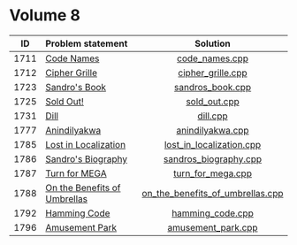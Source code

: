 # Volume 8

|  ID  |        Problem statement         |               Solution               |
|:----:|:---------------------------------|:------------------------------------:|
| 1711 | [Code Names][]                   | [code_names.cpp][]                   |
| 1712 | [Cipher Grille][]                | [cipher_grille.cpp][]                |
| 1723 | [Sandro's Book][]                | [sandros_book.cpp][]                 |
| 1725 | [Sold Out!][]                    | [sold_out.cpp][]                     |
| 1731 | [Dill][]                         | [dill.cpp][]                         |
| 1777 | [Anindilyakwa][]                 | [anindilyakwa.cpp][]                 |
| 1785 | [Lost in Localization][]         | [lost_in_localization.cpp][]         |
| 1786 | [Sandro's Biography][]           | [sandros_biography.cpp][]            |
| 1787 | [Turn for MEGA][]                | [turn_for_mega.cpp][]                |
| 1788 | [On the Benefits of Umbrellas][] | [on_the_benefits_of_umbrellas.cpp][] |
| 1792 | [Hamming Code][]                 | [hamming_code.cpp][]                 |
| 1796 | [Amusement Park][]               | [amusement_park.cpp][]               |

[Code Names]:                   http://acm.timus.ru/problem.aspx?space=1&num=1711
[Cipher Grille]:                http://acm.timus.ru/problem.aspx?space=1&num=1712
[Sandro's Book]:                http://acm.timus.ru/problem.aspx?space=1&num=1723
[Sold Out!]:                    http://acm.timus.ru/problem.aspx?space=1&num=1725
[Dill]:                         http://acm.timus.ru/problem.aspx?space=1&num=1731
[Anindilyakwa]:                 http://acm.timus.ru/problem.aspx?space=1&num=1777
[Lost in Localization]:         http://acm.timus.ru/problem.aspx?space=1&num=1785
[Sandro's Biography]:           http://acm.timus.ru/problem.aspx?space=1&num=1786
[Turn for MEGA]:                http://acm.timus.ru/problem.aspx?space=1&num=1787
[On the Benefits of Umbrellas]: http://acm.timus.ru/problem.aspx?space=1&num=1788
[Hamming Code]:                 http://acm.timus.ru/problem.aspx?space=1&num=1792
[Amusement Park]:               http://acm.timus.ru/problem.aspx?space=1&num=1796

[code_names.cpp]:                   code_names.cpp
[cipher_grille.cpp]:                cipher_grille.cpp
[sandros_book.cpp]:                 sandros_book.cpp
[sold_out.cpp]:                     sold_out.cpp
[dill.cpp]:                         dill.cpp
[anindilyakwa.cpp]:                 anindilyakwa.cpp
[lost_in_localization.cpp]:         lost_in_localization.cpp
[sandros_biography.cpp]:            sandros_biography.cpp
[turn_for_mega.cpp]:                turn_for_mega.cpp
[on_the_benefits_of_umbrellas.cpp]: on_the_benefits_of_umbrellas.cpp
[hamming_code.cpp]:                 hamming_code.cpp
[amusement_park.cpp]:               amusement_park.cpp

